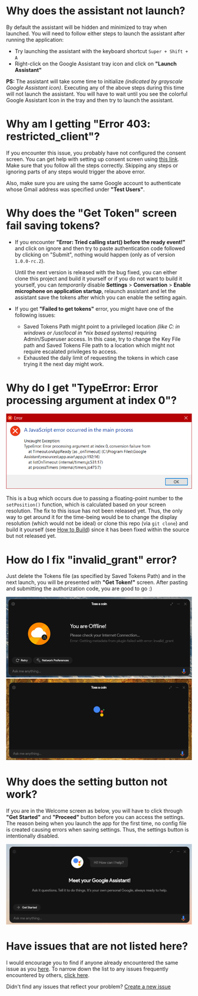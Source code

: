 Why does the assistant not launch?
==================================

By default the assistant will be hidden and minimized to tray when launched. You will need to follow either steps to launch the assistant after running the application:

- Try launching the assistant with the keyboard shortcut `Super + Shift + A`
- Right-click on the Google Assistant tray icon and click on **"Launch Assistant"**

**PS:** The assistant will take some time to initialize _(indicated by grayscale Google Assistant icon)_. Executing any of the above steps during this time will not launch the assistant. You will have to wait until you see the colorful Google Assistant Icon in the tray and then try to launch the assistant.

Why am I getting "Error 403: restricted_client"?
================================================

If you encounter this issue, you probably have not configured the consent screen. You can get help with setting up consent screen using [this link](https://github.com/Melvin-Abraham/Google-Assistant-Unofficial-Desktop-Client/wiki/Setup-Authentication-for-Google-Assistant-Unofficial-Desktop-Client#configure-consent-screen). Make sure that you follow all the steps correctly. Skipping any steps or ignoring parts of any steps would trigger the above error.

Also, make sure you are using the same Google account to authenticate whose Gmail address was specified under **"Test Users"**.

Why does the "Get Token" screen fail saving tokens?
===================================================

- If you encounter **"Error: Tried calling start() before the ready event!"** and click on ignore and then try to paste authentication code followed by clicking on "Submit", nothing would happen (only as of version `1.0.0-rc.2`).

  Until the next version is released with the bug fixed, you can either clone this project and build it yourself or if you do not want to build it yourself, you can _temporarily_ disable **Settings** > **Conversation** > **Enable microphone on application startup**, relaunch assistant and let the assistant save the tokens after which you can enable the setting again.

- If you get **"Failed to get tokens"** error, you might have one of the following issues:
  - Saved Tokens Path might point to a privileged location _(like C: in windows or /usr/local in *nix based systems)_ requiring Admin/Superuser access. In this case, try to change the Key File path and Saved Tokens File path to a location which might not require escalated privileges to access.
  - Exhausted the daily limit of requesting the tokens in which case trying it the next day might work.

Why do I get "TypeError: Error processing argument at index 0"?
===============================================================

![TypeError: Error processing argument at index 0 - Screenshot](./assets/FAQ/display-typeerror.png)

This is a bug which occurs due to passing a floating-point number to the `setPosition()` function, which is calculated based on your screen resolution. The fix to this issue has not been released yet. Thus, the only way to get around it for the time-being would be to change the display resolution (which would not be ideal) or clone this repo (via `git clone`) and build it yourself (see [How to Build](https://github.com/Melvin-Abraham/Google-Assistant-Unofficial-Desktop-Client#how-to-build)) since it has been fixed within the source but not released yet.

How do I fix "invalid_grant" error?
===================================

Just delete the Tokens file (as specified by Saved Tokens Path) and in the next launch, you will be presented with **"Get Token!"** screen. After pasting and submitting the authorization code, you are good to go :)

!["invalid_grant" error screen](./assets/FAQ/invalid-grant.png)
![Blank screen with Google Assistant logo](./assets/FAQ/invalid-grant-2.png)

Why does the setting button not work?
=====================================

If you are in the Welcome screen as below, you will have to click through **"Get Started"** and **"Proceed"** button before you can access the settings. The reason being when you launch the app for the first time, no config file is created causing errors when saving settings. Thus, the settings button is intentionally disabled.

![Welcome Screen](./assets/FAQ/assist-welcome-screen.png)

Have issues that are not listed here?
=====================================

I would encourage you to find if anyone already encountered the same issue as you [here](https://github.com/Melvin-Abraham/Google-Assistant-Unofficial-Desktop-Client/issues). To narrow down the list to any issues frequently encountered by others, [click here](https://github.com/Melvin-Abraham/Google-Assistant-Unofficial-Desktop-Client/issues?q=is%3Aissue+label%3Aduplicate+is%3Aclosed).

Didn't find any issues that reflect your problem? [Create a new issue](https://github.com/Melvin-Abraham/Google-Assistant-Unofficial-Desktop-Client/issues/new/choose)
